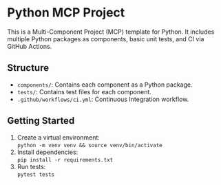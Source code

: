 # Python MCP Project

This is a Multi-Component Project (MCP) template for Python. It includes multiple Python packages as components, basic unit tests, and CI via GitHub Actions.

## Structure

- `components/`: Contains each component as a Python package.
- `tests/`: Contains test files for each component.
- `.github/workflows/ci.yml`: Continuous Integration workflow.

## Getting Started

1. Create a virtual environment:  
   `python -m venv venv && source venv/bin/activate`
2. Install dependencies:  
   `pip install -r requirements.txt`
3. Run tests:  
   `pytest tests`